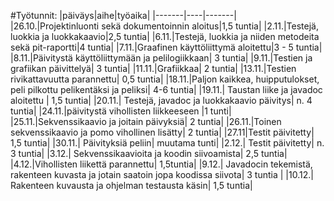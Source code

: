 #Työtunnit:
|päiväys|aihe|työaika|
|-------|----|-------|
|26.10.|Projektinluonti sekä dokumentoinnin aloitus|1,5 tuntia|
|2.11.|Testejä, luokkia ja luokkakaavio|2,5 tuntia|
|6.11.|Testejä, luokkia ja niiden metodeita sekä pit-raportti|4 tuntia|
|7.11.|Graafinen käyttöliittymä aloitettu|3 - 5 tuntia|
|8.11.|Päivitystä käyttöliittymään ja pelilogiikkaan| 3 tuntia|
|9.11.|Testien ja grafiikan päivittelyä| 3 tuntia|
|11.11.|Grafiikkaa| 2 tuntia|
|13.11.|Testien rivikattavuutta parannettu| 0,5 tuntia|
|18.11.|Paljon kaikkea, huipputulokset, peli pilkottu pelikentäksi ja peliksi| 4-6 tuntia|
|19.11.| Taustan liike ja javadoc aloitettu | 1,5 tuntia|
|20.11.| Testejä, javadoc ja luokkakaavio päivitys| n. 4 tuntia|
|24.11.|päivitystä vihollisten liikkeeseen |1 tunti|
|25.11.|Sekvenssikaavio ja joitain päivyksiä| 2 tuntia|
|26.11.|Toinen sekvenssikaavio ja pomo vihollinen lisätty| 2 tuntia|
|27.11|Testit päivitetty| 1,5 tuntia|
|30.11.| Päivityksiä peliin| muutama tunti|
|2.12.| Testit päivitetty| n. 3 tuntia|
|3.12.| Sekvenssikaavioita ja koodin siivoamista| 2,5 tuntia|
|4.12.|Vihollisten liikettä parannettu| 1,5tuntia|
|9.12.| Javadocin tekemistä, rakenteen kuvasta ja jotain saatoin jopa koodissa siivota| 3 tuntia |
|10.12.| Rakenteen kuvausta ja ohjelman testausta käsin| 1,5 tuntia|


